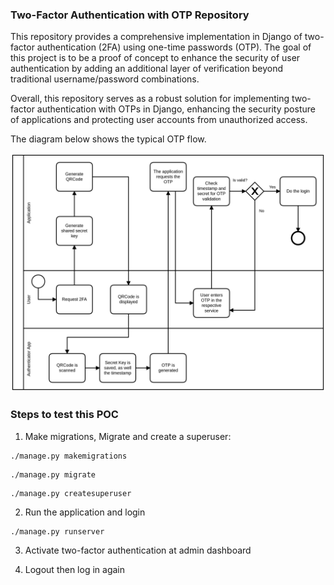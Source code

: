 ### Two-Factor Authentication with OTP Repository

This repository provides a comprehensive implementation in Django of two-factor 
authentication (2FA) using one-time passwords (OTP). 
The goal of this project is to be a proof of concept to enhance the 
security of user authentication by adding an additional 
layer of verification beyond traditional 
username/password combinations.

Overall, this repository serves as a robust solution for implementing 
two-factor authentication with OTPs in Django, enhancing the security posture
of applications and protecting user accounts from unauthorized access.

The diagram below shows the typical OTP flow.

![Image](https://raw.githubusercontent.com/jdcarvalho/otpauth/master/custom_admin/static/img/otp-flow.png)

### Steps to test this POC
1. Make migrations, Migrate and create a superuser:

```shell
./manage.py makemigrations
```
```shell
./manage.py migrate
```
```shell
./manage.py createsuperuser
```

2. Run the application and login

```shell
./manage.py runserver
```

3. Activate two-factor authentication at admin dashboard

4. Logout then log in again

